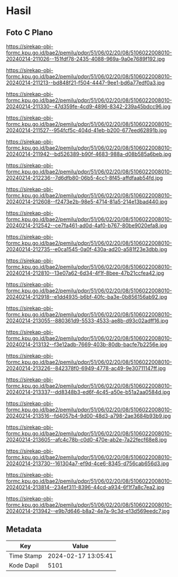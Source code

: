 # Hasil

## Foto C Plano

https://sirekap-obj-formc.kpu.go.id/bae2/pemilu/pdpr/51/06/02/20/08/5106022008010-20240214-211026--151fdf78-2435-4088-969a-9a0e7689f192.jpg

https://sirekap-obj-formc.kpu.go.id/bae2/pemilu/pdpr/51/06/02/20/08/5106022008010-20240214-211213--bd848f21-f504-4447-9ee1-bd6a77edf0a3.jpg

https://sirekap-obj-formc.kpu.go.id/bae2/pemilu/pdpr/51/06/02/20/08/5106022008010-20240214-211330--47d359fe-4cd9-4896-8342-239a45bdcc96.jpg

https://sirekap-obj-formc.kpu.go.id/bae2/pemilu/pdpr/51/06/02/20/08/5106022008010-20240214-211527--954fcf5c-404d-41eb-b200-677eed62891b.jpg

https://sirekap-obj-formc.kpu.go.id/bae2/pemilu/pdpr/51/06/02/20/08/5106022008010-20240214-211942--bd526389-b90f-4683-988a-d08b585a6beb.jpg

https://sirekap-obj-formc.kpu.go.id/bae2/pemilu/pdpr/51/06/02/20/08/5106022008010-20240214-212236--7d6dfb80-06b5-4cc1-8f45-affdfaab54fd.jpg

https://sirekap-obj-formc.kpu.go.id/bae2/pemilu/pdpr/51/06/02/20/08/5106022008010-20240214-212608--f2473e2b-98e5-4714-81a5-214e13bad440.jpg

https://sirekap-obj-formc.kpu.go.id/bae2/pemilu/pdpr/51/06/02/20/08/5106022008010-20240214-212542--ce7fa461-ad0d-4af0-b767-80be9020efa8.jpg

https://sirekap-obj-formc.kpu.go.id/bae2/pemilu/pdpr/51/06/02/20/08/5106022008010-20240214-212735--e0ca1545-0a0f-430a-ad20-a581f23e3dbb.jpg

https://sirekap-obj-formc.kpu.go.id/bae2/pemilu/pdpr/51/06/02/20/08/5106022008010-20240214-212810--13e07a62-6d34-4f1f-8bee-47b21ccfea42.jpg

https://sirekap-obj-formc.kpu.go.id/bae2/pemilu/pdpr/51/06/02/20/08/5106022008010-20240214-212918--e1dd4935-b6bf-40fc-ba3e-0b856156ab92.jpg

https://sirekap-obj-formc.kpu.go.id/bae2/pemilu/pdpr/51/06/02/20/08/5106022008010-20240214-213055--880361d9-5533-4533-ae8b-d93c02adff16.jpg

https://sirekap-obj-formc.kpu.go.id/bae2/pemilu/pdpr/51/06/02/20/08/5106022008010-20240214-213132--f3e12adb-7669-403b-80db-bacfe7b2256e.jpg

https://sirekap-obj-formc.kpu.go.id/bae2/pemilu/pdpr/51/06/02/20/08/5106022008010-20240214-213226--842378f0-6949-4778-ac49-9e30711147ff.jpg

https://sirekap-obj-formc.kpu.go.id/bae2/pemilu/pdpr/51/06/02/20/08/5106022008010-20240214-213337--dd8348b3-ed6f-4c45-a50e-b51a2aa0584d.jpg

https://sirekap-obj-formc.kpu.go.id/bae2/pemilu/pdpr/51/06/02/20/08/5106022008010-20240214-213516--fd4057b4-9d00-48d3-a798-2ae3684b93b9.jpg

https://sirekap-obj-formc.kpu.go.id/bae2/pemilu/pdpr/51/06/02/20/08/5106022008010-20240214-213605--afc4c78b-c0d0-470e-ab2e-7a22fecf68e8.jpg

https://sirekap-obj-formc.kpu.go.id/bae2/pemilu/pdpr/51/06/02/20/08/5106022008010-20240214-213730--161304a7-ef9d-4ce6-8345-d756cab656d3.jpg

https://sirekap-obj-formc.kpu.go.id/bae2/pemilu/pdpr/51/06/02/20/08/5106022008010-20240214-213814--234ef311-8396-44cd-a934-6f1f7a8c7ea2.jpg

https://sirekap-obj-formc.kpu.go.id/bae2/pemilu/pdpr/51/06/02/20/08/5106022008010-20240214-213942--e9b7d646-b8a2-4e7a-9c3d-e13d569eedc7.jpg


## Metadata

| Key        | Value               |
| ---------- | ------------------- |
| Time Stamp | 2024-02-17 13:05:41 |
| Kode Dapil | 5101                |



